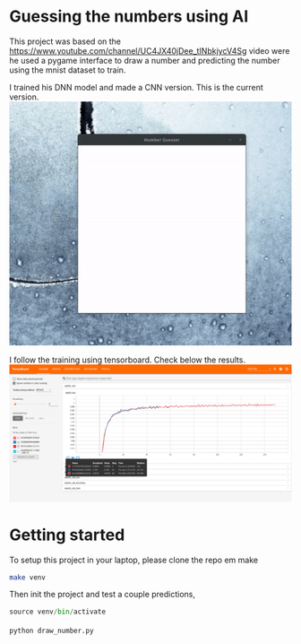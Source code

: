# Guessing the numbers using AI

This project was based on the https://www.youtube.com/channel/UC4JX40jDee_tINbkjycV4Sg video were he used a pygame interface to draw a number and predicting the number using the mnist dataset to train. 

I trained his DNN model and made a CNN version. 
This is the current version. 
![ezgif.com-video-to-gif (1)](./images/guess_number.gif)

I follow the training using tensorboard. Check below the results. 
![model_training](/images/model_training.png)

# Getting started

To setup this project in your laptop, please clone the repo em make

```bash
make venv
```

Then init the project and test a couple predictions,
```python
source venv/bin/activate

python draw_number.py
```


